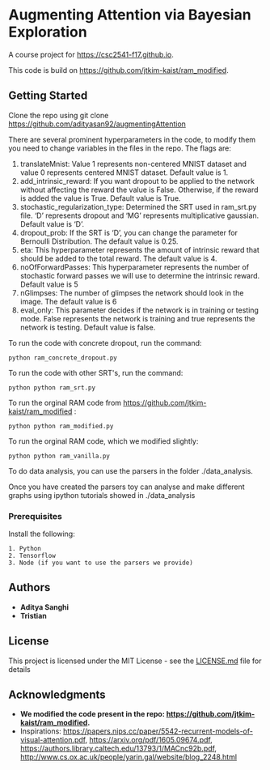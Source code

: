 # Augmenting Attention via Bayesian Exploration 

A course project for https://csc2541-f17.github.io. 

This code is build on https://github.com/jtkim-kaist/ram_modified. 

## Getting Started

Clone the repo using git clone https://github.com/adityasan92/augmentingAttention

There are several prominent hyperparameters in the code, to modify them you need to change variables in the files in the repo. The flags are: 
1.	translateMnist: Value 1 represents non-centered MNIST dataset and value 0 represents centered MNIST dataset. Default value is 1. 
2.	add_intrinsic_reward: If you want dropout to be applied to the network without affecting the reward the value is False. Otherwise, if the reward is added the value is True. Default value is True. 
3.	stochastic_regularization_type: Determined the SRT used in ram_srt.py file. ‘D’ represents dropout and ‘MG’ represents multiplicative gaussian. Default value is ‘D’. 
4.	dropout_prob: If the SRT is ‘D’, you can change the parameter for Bernoulli Distribution. The default value is 0.25. 
5.	eta: This hyperparameter represents the amount of intrinsic reward that should be added to the total reward. The default value is 4. 
6.	noOfForwardPasses: This hyperparameter represents the number of stochastic forward passes we will use to determine the intrinsic reward.  Default value is 5
7.	nGlimpses: The number of glimpses the network should look in the image. The default value is 6
8.	eval_only: This parameter decides if the network is in training or testing mode. False represents the network is training and true represents the network is testing. Default value is false. 

To run the code with concrete dropout, run the command: 
```
python ram_concrete_dropout.py
```
 
To run the code with other SRT's, run the command:  

```
python python ram_srt.py
```

To run the orginal RAM code from https://github.com/jtkim-kaist/ram_modified :  

```
python python ram_modified.py
```

To run the orginal RAM code, which we modified slightly:  

```
python python ram_vanilla.py
```

To do data analysis, you can use the parsers in the folder ./data_analysis. 

Once you have created the parsers toy can analyse and make different graphs using ipython tutorials showed in ./data_analysis  

### Prerequisites

Install the following:
```
1. Python 
2. Tensorflow
3. Node (if you want to use the parsers we provide)
```

## Authors

* **Aditya Sanghi** 
* **Tristian**

## License

This project is licensed under the MIT License - see the [LICENSE.md](LICENSE.md) file for details

## Acknowledgments

* **We modified the code present in the repo: https://github.com/jtkim-kaist/ram_modified.**
* Inspirations: https://papers.nips.cc/paper/5542-recurrent-models-of-visual-attention.pdf, https://arxiv.org/pdf/1605.09674.pdf, https://authors.library.caltech.edu/13793/1/MACnc92b.pdf, http://www.cs.ox.ac.uk/people/yarin.gal/website/blog_2248.html

